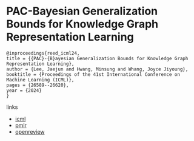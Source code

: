 # PAC-Bayesian Generalization Bounds for Knowledge Graph Representation Learning

```
@inproceedings{reed_icml24,
title = {{PAC}-{B}ayesian Generalization Bounds for Knowledge Graph Representation Learning},
author = {Lee, Jaejun and Hwang, Minsung and Whang, Joyce Jiyoung},
booktitle = {Proceedings of the 41st International Conference on Machine Learning (ICML)},
pages = {26589--26620},
year = {2024}
}
```

links
- [icml](https://icml.cc/Conferences/2024/Schedule?showEvent=32911)
- [pmlr](https://proceedings.mlr.press/v235/lee24i.html)
- [openreview](https://openreview.net/forum?id=sOyJSNUrzQ)
